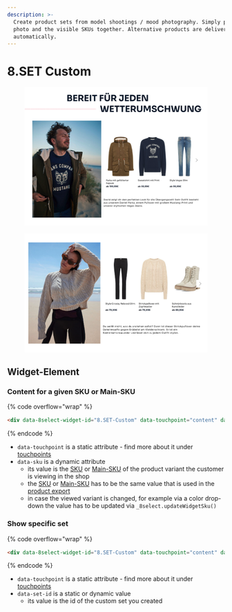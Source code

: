 ```yaml
---
description: >-
  Create product sets from model shootings / mood photography. Simply put model
  photo and the visible SKUs together. Alternative products are delivered
  automatically.
---
```


# 8.SET Custom

<div>

<figure><img src="../.gitbook/assets/Screenshot 2023-10-09 at 14.59.44.png" alt=""><figcaption></figcaption></figure>

 

<figure><img src="../.gitbook/assets/Screenshot 2023-10-09 at 14.59.55.png" alt=""><figcaption></figcaption></figure>

</div>

## Widget-Element

### Content for a given SKU or Main-SKU

{% code overflow="wrap" %}
```html
<div data-8select-widget-id="8.SET-Custom" data-touchpoint="content" data-sku="insert-sku-of-currently-viewed-product"></div>
```
{% endcode %}

* `data-touchpoint` is a static attribute - find more about it under [touchpoints](8.set-flat/)
* `data-sku` is a dynamic attribute
  * its value is the [SKU](../product-export/base-data/details.md#sku-sku) or [Main-SKU](../product-export/base-data/details.md#main-sku-main-sku) of the product variant the customer is viewing in the shop
  * the [SKU](../product-export/base-data/details.md#sku-sku) or [Main-SKU](../product-export/base-data/details.md#main-sku-main-sku) has to be the same value that is used in the [product export](../integration/produkt-export.md)
  * in case the viewed variant is changed, for example via a color drop-down the value has to be updated via `_8select.updateWidgetSku()`

### Show specific set

{% code overflow="wrap" %}
```html
<div data-8select-widget-id="8.SET-Custom" data-touchpoint="content" data-set-id="insert-id-of-your-set"></div>
```
{% endcode %}

* `data-touchpoint` is a static attribute - find more about it under [touchpoints](8.set-flat/)
* `data-set-id` is a static or dynamic value
  * its value is the id of the custom set you created

